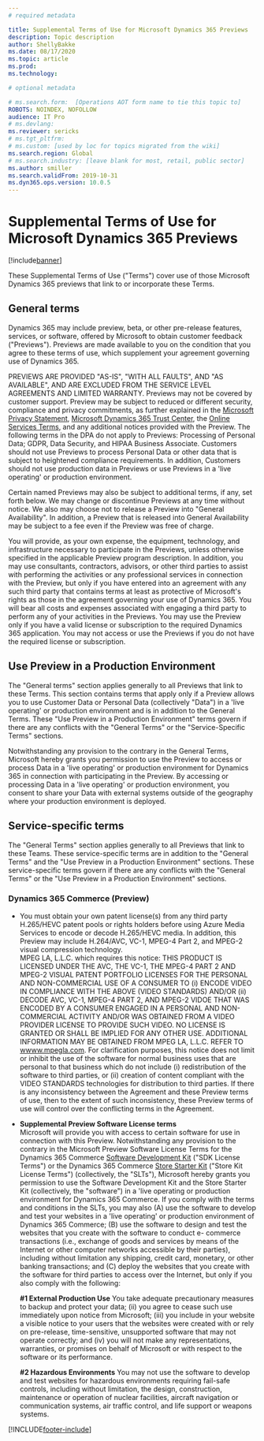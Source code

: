 ```yaml
---
# required metadata

title: Supplemental Terms of Use for Microsoft Dynamics 365 Previews
description: Topic description
author: ShellyBakke
ms.date: 08/17/2020
ms.topic: article
ms.prod: 
ms.technology: 

# optional metadata

# ms.search.form:  [Operations AOT form name to tie this topic to]
ROBOTS: NOINDEX, NOFOLLOW
audience: IT Pro
# ms.devlang: 
ms.reviewer: sericks
# ms.tgt_pltfrm: 
# ms.custom: [used by loc for topics migrated from the wiki]
ms.search.region: Global
# ms.search.industry: [leave blank for most, retail, public sector]
ms.author: smiller
ms.search.validFrom: 2019-10-31
ms.dyn365.ops.version: 10.0.5
---
```


# Supplemental Terms of Use for Microsoft Dynamics 365 Previews

[!include[banner](../includes/banner.md)]

These Supplemental Terms of Use ("Terms") cover use of those Microsoft Dynamics 365 previews that link to or incorporate these Terms.

## General terms

Dynamics 365 may include preview, beta, or other pre-release features, services, or software, 
offered by Microsoft to obtain customer feedback ("Previews").  Previews are made available to you 
on the condition that you agree to these terms of use, which supplement your agreement governing 
use of Dynamics 365. 

PREVIEWS ARE PROVIDED "AS-IS", "WITH ALL FAULTS", AND "AS AVAILABLE", AND ARE EXCLUDED FROM
THE SERVICE LEVEL AGREEMENTS AND LIMITED WARRANTY.  Previews may not be covered by customer
support.  Preview may be subject to reduced or different security, compliance and privacy
commitments, as further explained in the [Microsoft Privacy Statement](https://go.microsoft.com/fwlink/?LinkId=131004&clcid=0x409 "Microsoft Privacy Statement"), [Microsoft Dynamics 365 Trust Center](https://www.microsoft.com/trust-center/product-overview "Microsoft Dynamics 365 Trust Center"), the [Online Services Terms](https://www.microsoftvolumelicensing.com/DocumentSearch.aspx?Mode=3&DocumentTypeId=31 "Online Services Terms"), and any additional notices provided with the Preview. The following terms in the DPA do not apply to Previews: Processing of Personal Data; GDPR, Data Security, and HIPAA Business Associate. Customers should not use Previews to process Personal Data or other data that is subject to heightened compliance requirements. In addition, Customers should not use production data in Previews or use Previews in a 'live operating' or production environment. 

Certain named Previews may also be subject to additional terms, if any, set forth below. We may change or discontinue Previews at any time without notice. We also may choose not to release a Preview into "General Availability".  In addition, a Preview that is released into General Availability may be subject to a fee even if the Preview was free of charge.

You will provide, as your own expense, the equipment, technology, and infrastructure necessary
to participate in the Previews, unless otherwise specified in the applicable Preview program 
description.  In addition, you may use consultants, contractors, advisors, or other third parties 
to assist with performing the activities or any professional services in connection with the 
Preview, but only if you have entered into an agreement with any such third party that contains 
terms at least as protective of Microsoft's rights as those in the agreement governing your use of Dynamics 365. You will bear all 
costs and expenses associated with engaging a third party to perform any of your activities in the 
Previews.  You may use the Preview only if you have a valid license or subscription to the 
required Dynamics 365 application.  You may not access or use the Previews if you do not have the 
required license or subscription.

## Use Preview in a Production Environment

The "General terms" section applies generally to all Previews that link to these Terms.  This 
section contains terms that apply only if a Preview allows you to use Customer Data or Personal 
Data (collectively "Data") in a 'live operating' or production environment and is in addition to 
the General Terms.  These "Use Preview in a Production Environment" terms govern if there are any 
conflicts with the "General Terms" or the "Service-Specific Terms" sections.

Notwithstanding any provision to the contrary in the General Terms, Microsoft hereby grants you 
permission to use the Preview to access or process Data in a 'live operating' or production 
environment for Dynamics 365 in connection with participating in the Preview.  By accessing or processing Data 
in a 'live operating' or production environment, you consent to share your Data with external 
systems outside of the geography where your production environment is deployed.

## Service-specific terms

The "General Terms" section applies generally to all Previews that link to these Teams.  These 
service-specific terms are in addition to the "General Terms" and the "Use Preview in a Production 
Environment" sections.  These service-specific terms govern if there are any conflicts with the 
"General Terms" or the "Use Preview in a Production Environment" sections.

### Dynamics 365 Commerce (Preview)
+ You must obtain your own patent license(s) from any third party H.265/HEVC patent pools or rights 
holders before using Azure Media Services to encode or decode H.265/HEVC media.  In addition, this 
Preview may include H.264/AVC, VC-1, MPEG-4 Part 2, and MPEG-2 visual compression technology.  
MPEG LA, L.L.C. which requires this notice:  THIS PRODUCT IS LICENSED UNDER THE AVC, THE VC-1, THE 
MPEG-4 PART 2 AND MPEG-2 VISUAL PATENT PORTFOLIO LICENSES FOR THE PERSONAL AND NON-COMMERCIAL USE 
OF A CONSUMER TO (i) ENCODE VIDEO IN COMPLIANCE WITH THE ABOVE (VIDEO STANDARDS) AND/OR (ii) 
DECODE AVC, VC-1, MPEG-4  PART 2, AND MPEG-2 VIDOE THAT WAS ENCODED BY A CONSUMER ENGAGED IN A 
PERSONAL AND NON-COMMERCIAL ACTIVITY AND/OR WAS OBTAINED FROM A VIDEO PROVIDER LICENSE TO PROVIDE 
SUCH VIDEO.  NO LICENSE IS GRANTED OR SHALL BE IMPLIED FOR ANY OTHER USE.  ADDITIONAL INFORMATION 
MAY BE OBTAINED FROM MPEG LA, L.L.C. REFER TO [wwww.mpegla.com](http://www.mpegla.com "ALt Text").  For clarification purposes, this 
notice does not limit or inhibit the use of the software for normal business uses that are 
personal to that business which do not include (i) redistribution of the software to third 
parties, or (ii) creation of content compliant with the VIDEO STANDARDS technologies for 
distribution to third parties.  If there is any inconsistency between the Agreement and these 
Preview terms of use, then to the extent of such inconsistency, these Preview terms of use will 
control over the conflicting terms in the Agreement.

+ **Supplemental Preview Software License terms**  
Microsoft will provide you with access to certain software for use in connection with this Preview. 
Notwithstanding any provision to the contrary in the Microsoft Preview Software License Terms for 
the Dynamics 365 Commerce [Software Development Kit](./sdk-terms-conditions.md "Software Development Kit") ("SDK License Terms") or the Dynamics 365 
Commerce [Store Starter Kit](./rssk-terms-conditions.md "Store Kit License Terms") ("Store Kit License Terms") (collectively, the "SLTs"), Microsoft hereby 
grants you permission to use the Software Development Kit and the Store Starter Kit (collectively, 
the "software") in a 'live operating or production environment for Dynamics 365 Commerce.  If you 
comply with the terms and conditions in the SLTs, you may also (A) use the software to develop and 
test your websites in a 'live operating' or production environment of Dynamics 365 Commerce; (B) 
use the software to design and test the websites that you create with the software to conduct e-
commerce transactions (i.e., exchange of goods and services by means of the Internet or other 
computer networks accessible by their parties), including without limitation any shipping, credit 
card, monetary, or other banking transactions; and (C) deploy the websites that you create with the 
software for third parties to access over the Internet, but only if you also comply with the 
following:

     **#1  External Production Use**  You take adequate precautionary measures to backup and 
protect your data; (ii) you agree to cease such use immediately upon notice from Microsoft; (iii) 
you include in your website a visible notice to your users that the websites were created with or 
rely on pre-release, time-sensitive, unsupported software that may not operate correctly; and (iv) 
you will not make any representations, warranties, or promises on behalf of Microsoft or with 
respect to the software or its performance.

     **#2  Hazardous Environments**  You may not use the software to develop and test websites for 
hazardous environments requiring fail-safe controls, including without limitation, the design, 
construction, maintenance or operation of nuclear facilities, aircraft navigation or communication 
systems, air traffic control, and life support or weapons systems.


[!INCLUDE[footer-include](../../../includes/footer-banner.md)]
